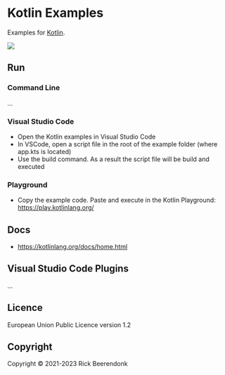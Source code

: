 # Kotlin Examples

Examples for [Kotlin](https://kotlinlang.org/).

![](https://img.shields.io/github/license/rickbeerendonk/kotlin-examples.svg)

## Run

### Command Line

...

### Visual Studio Code

- Open the Kotlin examples in Visual Studio Code
- In VSCode, open a script file in the root of the example folder (where app.kts is located)
- Use the build command. As a result the script file will be build and executed

### Playground

- Copy the example code. Paste and execute in the Kotlin Playground: https://play.kotlinlang.org/

## Docs

- https://kotlinlang.org/docs/home.html

## Visual Studio Code Plugins

...

## Licence

European Union Public Licence version 1.2

## Copyright

Copyright © 2021-2023 Rick Beerendonk

